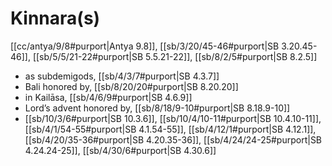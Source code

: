 # Kinnara(s)

[[cc/antya/9/8#purport|Antya 9.8]], [[sb/3/20/45-46#purport|SB 3.20.45-46]], [[sb/5/5/21-22#purport|SB 5.5.21-22]], [[sb/8/2/5#purport|SB 8.2.5]]

* as subdemigods, [[sb/4/3/7#purport|SB 4.3.7]]
* Bali honored by, [[sb/8/20/20#purport|SB 8.20.20]]
* in Kailāsa, [[sb/4/6/9#purport|SB 4.6.9]]
* Lord’s advent honored by, [[sb/8/18/9-10#purport|SB 8.18.9-10]]
*  [[sb/10/3/6#purport|SB 10.3.6]], [[sb/10/4/10-11#purport|SB 10.4.10-11]], [[sb/4/1/54-55#purport|SB 4.1.54-55]], [[sb/4/12/1#purport|SB 4.12.1]], [[sb/4/20/35-36#purport|SB 4.20.35-36]], [[sb/4/24/24-25#purport|SB 4.24.24-25]], [[sb/4/30/6#purport|SB 4.30.6]]
